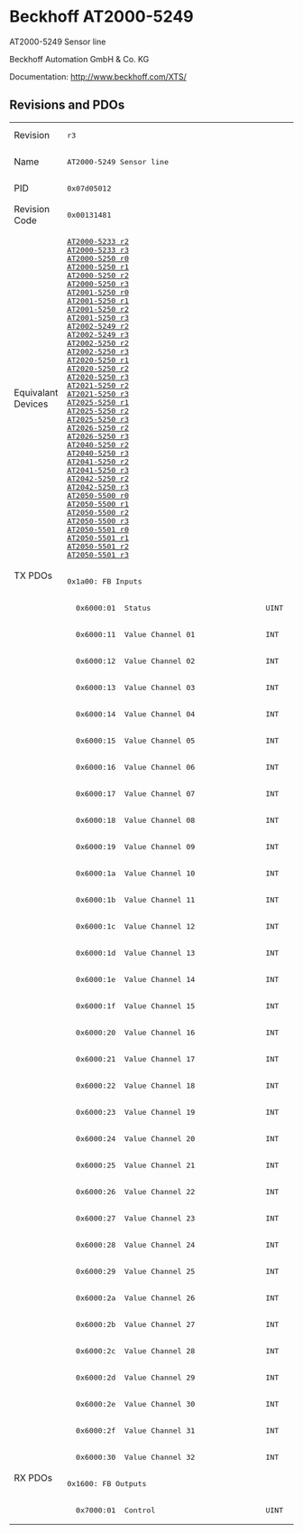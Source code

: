 # Beckhoff AT2000-5249

AT2000-5249 Sensor line

Beckhoff Automation GmbH & Co. KG

Documentation: <a href="http://www.beckhoff.com/XTS/">http://www.beckhoff.com/XTS/</a>

## Revisions and PDOs
<table>
<tr >
<td class="first">Revision</td>
<td ><pre>r3</pre></td>
</tr>
<tr >
<td class="first">Name</td>
<td ><pre>AT2000-5249 Sensor line</pre></td>
</tr>
<tr >
<td class="first">PID</td>
<td ><pre>0x07d05012</pre></td>
</tr>
<tr >
<td class="first">Revision Code</td>
<td ><pre>0x00131481</pre></td>
</tr>
<tr >
<td class="first">Equivalant Devices</td>
<td ><pre><a href="AT2000-5233">AT2000-5233 r2</a><br/><a href="AT2000-5233">AT2000-5233 r3</a><br/><a href="AT2000-5250">AT2000-5250 r0</a><br/><a href="AT2000-5250">AT2000-5250 r1</a><br/><a href="AT2000-5250">AT2000-5250 r2</a><br/><a href="AT2000-5250">AT2000-5250 r3</a><br/><a href="AT2001-5250">AT2001-5250 r0</a><br/><a href="AT2001-5250">AT2001-5250 r1</a><br/><a href="AT2001-5250">AT2001-5250 r2</a><br/><a href="AT2001-5250">AT2001-5250 r3</a><br/><a href="AT2002-5249">AT2002-5249 r2</a><br/><a href="AT2002-5249">AT2002-5249 r3</a><br/><a href="AT2002-5250">AT2002-5250 r2</a><br/><a href="AT2002-5250">AT2002-5250 r3</a><br/><a href="AT2020-5250">AT2020-5250 r1</a><br/><a href="AT2020-5250">AT2020-5250 r2</a><br/><a href="AT2020-5250">AT2020-5250 r3</a><br/><a href="AT2021-5250">AT2021-5250 r2</a><br/><a href="AT2021-5250">AT2021-5250 r3</a><br/><a href="AT2025-5250">AT2025-5250 r1</a><br/><a href="AT2025-5250">AT2025-5250 r2</a><br/><a href="AT2025-5250">AT2025-5250 r3</a><br/><a href="AT2026-5250">AT2026-5250 r2</a><br/><a href="AT2026-5250">AT2026-5250 r3</a><br/><a href="AT2040-5250">AT2040-5250 r2</a><br/><a href="AT2040-5250">AT2040-5250 r3</a><br/><a href="AT2041-5250">AT2041-5250 r2</a><br/><a href="AT2041-5250">AT2041-5250 r3</a><br/><a href="AT2042-5250">AT2042-5250 r2</a><br/><a href="AT2042-5250">AT2042-5250 r3</a><br/><a href="AT2050-5500">AT2050-5500 r0</a><br/><a href="AT2050-5500">AT2050-5500 r1</a><br/><a href="AT2050-5500">AT2050-5500 r2</a><br/><a href="AT2050-5500">AT2050-5500 r3</a><br/><a href="AT2050-5501">AT2050-5501 r0</a><br/><a href="AT2050-5501">AT2050-5501 r1</a><br/><a href="AT2050-5501">AT2050-5501 r2</a><br/><a href="AT2050-5501">AT2050-5501 r3</a></pre></td>
</tr>
<tr class="txpdo pdosection">
<td class="first" rowspan=34 valign=top>TX PDOs</td>
<td><pre>0x1a00: FB Inputs</pre></td>
<td></td>
</tr>
<tr class="txpdo">
<td ><pre>  0x6000:01  Status                          UINT</pre></td>
</tr>
<tr class="txpdo">
<td ><pre>  0x6000:11  Value Channel 01                INT</pre></td>
</tr>
<tr class="txpdo">
<td ><pre>  0x6000:12  Value Channel 02                INT</pre></td>
</tr>
<tr class="txpdo">
<td ><pre>  0x6000:13  Value Channel 03                INT</pre></td>
</tr>
<tr class="txpdo">
<td ><pre>  0x6000:14  Value Channel 04                INT</pre></td>
</tr>
<tr class="txpdo">
<td ><pre>  0x6000:15  Value Channel 05                INT</pre></td>
</tr>
<tr class="txpdo">
<td ><pre>  0x6000:16  Value Channel 06                INT</pre></td>
</tr>
<tr class="txpdo">
<td ><pre>  0x6000:17  Value Channel 07                INT</pre></td>
</tr>
<tr class="txpdo">
<td ><pre>  0x6000:18  Value Channel 08                INT</pre></td>
</tr>
<tr class="txpdo">
<td ><pre>  0x6000:19  Value Channel 09                INT</pre></td>
</tr>
<tr class="txpdo">
<td ><pre>  0x6000:1a  Value Channel 10                INT</pre></td>
</tr>
<tr class="txpdo">
<td ><pre>  0x6000:1b  Value Channel 11                INT</pre></td>
</tr>
<tr class="txpdo">
<td ><pre>  0x6000:1c  Value Channel 12                INT</pre></td>
</tr>
<tr class="txpdo">
<td ><pre>  0x6000:1d  Value Channel 13                INT</pre></td>
</tr>
<tr class="txpdo">
<td ><pre>  0x6000:1e  Value Channel 14                INT</pre></td>
</tr>
<tr class="txpdo">
<td ><pre>  0x6000:1f  Value Channel 15                INT</pre></td>
</tr>
<tr class="txpdo">
<td ><pre>  0x6000:20  Value Channel 16                INT</pre></td>
</tr>
<tr class="txpdo">
<td ><pre>  0x6000:21  Value Channel 17                INT</pre></td>
</tr>
<tr class="txpdo">
<td ><pre>  0x6000:22  Value Channel 18                INT</pre></td>
</tr>
<tr class="txpdo">
<td ><pre>  0x6000:23  Value Channel 19                INT</pre></td>
</tr>
<tr class="txpdo">
<td ><pre>  0x6000:24  Value Channel 20                INT</pre></td>
</tr>
<tr class="txpdo">
<td ><pre>  0x6000:25  Value Channel 21                INT</pre></td>
</tr>
<tr class="txpdo">
<td ><pre>  0x6000:26  Value Channel 22                INT</pre></td>
</tr>
<tr class="txpdo">
<td ><pre>  0x6000:27  Value Channel 23                INT</pre></td>
</tr>
<tr class="txpdo">
<td ><pre>  0x6000:28  Value Channel 24                INT</pre></td>
</tr>
<tr class="txpdo">
<td ><pre>  0x6000:29  Value Channel 25                INT</pre></td>
</tr>
<tr class="txpdo">
<td ><pre>  0x6000:2a  Value Channel 26                INT</pre></td>
</tr>
<tr class="txpdo">
<td ><pre>  0x6000:2b  Value Channel 27                INT</pre></td>
</tr>
<tr class="txpdo">
<td ><pre>  0x6000:2c  Value Channel 28                INT</pre></td>
</tr>
<tr class="txpdo">
<td ><pre>  0x6000:2d  Value Channel 29                INT</pre></td>
</tr>
<tr class="txpdo">
<td ><pre>  0x6000:2e  Value Channel 30                INT</pre></td>
</tr>
<tr class="txpdo">
<td ><pre>  0x6000:2f  Value Channel 31                INT</pre></td>
</tr>
<tr class="txpdo">
<td ><pre>  0x6000:30  Value Channel 32                INT</pre></td>
</tr>
<tr class="rxpdo pdosection">
<td class="first" rowspan=2 valign=top>RX PDOs</td>
<td><pre>0x1600: FB Outputs</pre></td>
<td></td>
</tr>
<tr class="rxpdo">
<td ><pre>  0x7000:01  Control                         UINT</pre></td>
</tr>
</table>
